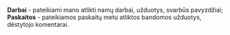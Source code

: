 <b>Darbai</b> - pateikiami mano atlikti namų darbai, užduotys, svarbūs pavyzdžiai; <br>
<b>Paskaitos</b> - pateikiamos paskaitų metu atliktos bandomos užduotys, dėstytojo komentarai.